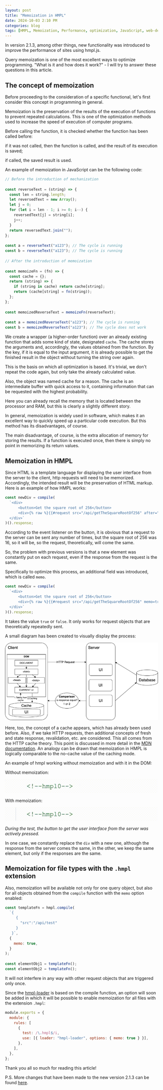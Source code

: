 ```yaml
---
layout: post
title: "Memoization in HMPL"
date: 2024-10-03 2:10 PM
categories: blog
tags: [HMPL, Memoization, Performance, optimization, JavaScript, web-development, caching]
---
```


In version 2.1.3, among other things, new functionality was introduced to improve the performance of sites using hmpl.js.

Query memoization is one of the most excellent ways to optimize programming. "What is it and how does it work?" - I will try to answer these questions in this article.

## The concept of memoization

Before proceeding to the consideration of a specific functional, let's first consider this concept in programming in general.

Memoization is the preservation of the results of the execution of functions to prevent repeated calculations. This is one of the optimization methods used to increase the speed of execution of computer programs.

Before calling the function, it is checked whether the function has been called before:

if it was not called, then the function is called, and the result of its execution is saved;

if called, the saved result is used.

An example of memoization in JavaScript can be the following code:

```javascript
// Before the introduction of mechanization

const reverseText = (string) => {
  const len = string.length;
  let reversedText = new Array();
  let j = 0;
  for (let i = len - 1; i >= 0; i--) {
    reversedText[j] = string[i];
    j++;
  }
  return reversedText.join("");
};

const a = reverseText("a123"); // The cycle is running
const b = reverseText("a123"); // The cycle is running

// After the introduction of memoization

const memoizeFn = (fn) => {
  const cache = {};
  return (string) => {
    if (string in cache) return cache[string];
    return (cache[string] = fn(string));
  };
};

const memoizedReverseText = memoizeFn(reverseText);

const a = memoizedReverseText("a123"); // The cycle is running
const b = memoizedReverseText("a123"); // The cycle does not work
```

We create a wrapper (a higher-order function) over an already existing function that adds some kind of state, designated `cache`. The cache stores the arguments and, accordingly, the values obtained from the function. By the key, if it is equal to the input argument, it is already possible to get the finished result in the object without turning the string over again.

This is the basis on which all optimization is based. It's trivial, we don't repeat the code again, but only take the already calculated value.

Also, the object was named cache for a reason. The cache is an intermediate buffer with quick access to it, containing information that can be requested with the highest probability.

Here you can already recall the memory that is located between the processor and RAM, but this is clearly a slightly different story.

In general, memoization is widely used in software, which makes it an excellent way to quickly speed up a particular code execution. But this method has its disadvantages, of course.

The main disadvantage, of course, is the extra allocation of memory for storing the results. If a function is executed once, then there is simply no point in memorizing its return values.

## Memoization in HMPL

Since HTML is a template language for displaying the user interface from the server to the client, http requests will need to be memorized. Accordingly, the intended result will be the preservation of HTML markup. Here is an example of how HMPL works:

```javascript
const newDiv = compile(
  `<div>
      <button>Get the square root of 256</button>
      <div>{% raw %}{{#request src="/api/getTheSquareRootOf256" after="click:button"}}{{/request}}{% endraw %}</div>
  </div>`
)().response;
```

According to the event listener on the button, it is obvious that a request to the server can be sent any number of times, but the square root of 256 was 16, so it will be, so the request, theoretically, will come the same.

So, the problem with previous versions is that a new element was constantly put on each request, even if the response from the request is the same.

Specifically to optimize this process, an additional field was introduced, which is called `memo`.

```javascript
const newDiv = compile(
  `<div>
      <button>Get the square root of 256</button>
      <div>{% raw %}{{#request src="/api/getTheSquareRootOf256" memo=true after="click:button"}}{{/request}}{% endraw %}</div>
  </div>`
)().response;
```

It takes the value `true` or `false`. It only works for request objects that are theoretically repeatedly sent.

A small diagram has been created to visually display the process:

![memo](/images/2024-10-03-memoization-in-hmpl/memo.png)

Here, too, the concept of a cache appears, which has already been used before. Also, if we take HTTP requests, then additional concepts of fresh and state response, revalidation, etc. are considered. This all comes from the HTTP cache theory. This point is discussed in more detail in the [MDN documentation](https://developer.mozilla.org/en-US/docs/Web/API/Request/cache). An analogy can be drawn that memoization in HMPL is logically comparable to the no-cache value of the caching mode.

An example of hmpl working without memoization and with it in the DOM:

Without memoization:

![without memo](/images/2024-10-03-memoization-in-hmpl/without-memoization.gif)

With memoization:

![with memo](/images/2024-10-03-memoization-in-hmpl/with-memoization.gif)

_During the test, the button to get the user interface from the server was actively pressed._

In one case, we constantly replace the `div` with a new one, although the response from the server comes the same, in the other, we keep the same element, but only if the responses are the same.

## Memoization for file types with the `.hmpl` extension

Also, memoization will be available not only for one query object, but also for all objects obtained from the `compile` function with the `memo` option enabled:

```javascript
const templateFn = hmpl.compile(
  `{
     {
       "src":"/api/test"
     }
   }`,
  {
    memo: true,
  }
);

const elementObj1 = templateFn();
const elementObj2 = templateFn();
```

It will not interfere in any way with other request objects that are triggered only once.

Since the [hmpl-loader](https://www.npmjs.com/package/hmpl-loader) is based on the compile function, an option will soon be added in which it will be possible to enable memoization for all files with the extension `.hmpl`:

```javascript
module.exports = {
  module: {
    rules: [
      {
        test: /\.hmpl$/i,
        use: [{ loader: "hmpl-loader", options: { memo: true } }],
      },
    ],
  },
};
```

Thank you all so much for reading this article!

P.S. More changes that have been made to the new version 2.1.3 can be found [here](https://hmpl-lang.dev/changelog.html#_2-1-3-2024-09-29).
